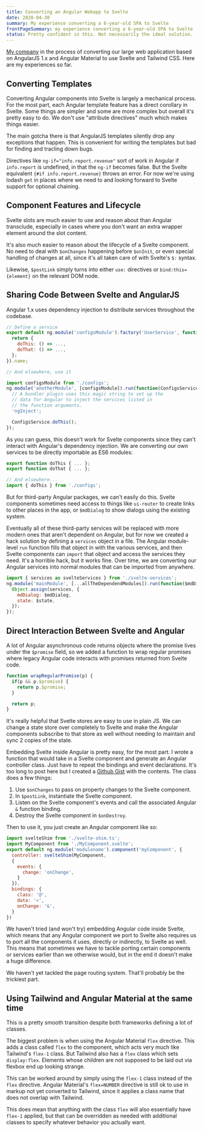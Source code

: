 ```yaml
---
title: Converting an Angular Webapp to Svelte
date: 2020-04-30
summary: My experience converting a 6-year-old SPA to Svelte
frontPageSummary: my experience converting a 6-year-old SPA to Svelte
status: Pretty confident in this. Not necessarily the ideal solution.
---
```


[My company](https://www.carevoyance.com) in the process of converting our large  web application based on AngularJS 1.x and Angular Material to use Svelte and Tailwind CSS. Here are my experiences so far.

## Converting Templates

Converting Angular components into Svelte is largely a mechanical process. For the most part, each Angular template feature has a direct corollary in Svelte. Some things are simpler and some are more complex but overall it's pretty easy to do. We don't use "attribute directives" much which makes things easier.

The main gotcha there is that AngularJS templates silently drop any exceptions that happen. This is convenient for writing the templates but bad for finding and tracling down bugs.

Directives like `ng-if="info.report.revenue"` sort of work in Angular if `info.report` is undefined, in that the `ng-if` becomes false. But the Svelte equivalent `{#if info.report.revenue}` throws an error. For now we're using lodash `get` in places where we need to and looking forward to Svelte support for optional chaining.

## Component Features and Lifecycle

Svelte slots are much easier to use and reason about than Angular transclude, especially in cases where you don't want an extra wrapper element around the slot content.

It's also much easier to reason about the lifecycle of a Svelte component. No need to deal with `$onChanges` happening before `$onInit`, or even special handling of changes at all, since it's all taken care of with Svelte's `$:` syntax.

Likewise, `$postLink` simply turns into either `use:` directives or `bind:this={element}` on the relevant DOM node.

## Sharing Code Between Svelte and AngularJS

Angular 1.x uses dependency injection to distribute services throughout the codebase.

```js
// Define a service
export default ng.module('configsModule').factory('UserService', function() {
  return {
    doThis: () => ...,
    doThat: () => ...,
  };
}).name;

// And elsewhere, use it

import configsModule from './configs';
ng.module('anotherModule', [configsModule]).run(function(ConfigsService) {
  // A bundler plugin uses this magic string to set up the
  // data for Angular to inject the services listed in
  // the function arguments.
  'ngInject';

  ConfigsService.doThis();
});
```

As you can guess, this doesn't work for Svelte components since they can't interact with Angular's dependency injection. We are converting our own services to be directly importable as ES6 modules:

```js
export function doThis { ... };
export function doThat { ... };

// And elsewhere...
import { doThis } from './configs';
```

But for third-party Angular packages, we can't easily do this. Svelte components sometimes need access to things like `ui-router` to create links to other places in the app, or `$mdDialog` to show dialogs using the existing system.

Eventually all of these third-party services will be replaced with more modern ones that aren't dependent on Angular, but for now we created a hack solution by defining a `services` object in a file. The Angular module-level `run` function fills that object in with the various services, and then Svelte components can `import` that object and access the services they need. It's a horrible hack, but it works fine. Over time, we are converting our Angular services into normal modules that can be imported from anywhere.

```js
import { services as svelteServices } from './svelte-services';
ng.module('mainModule', [...allTheDependendModules]).run(function($mdDialog, $state) {
  Object.assign(services, {
    mdDialog: $mdDialog,
    state: $state,
  });
});

```

## Direct Interaction Between Svelte and Angular

A lot of Angular asynchronous code returns objects where the promise lives under the `$promise` field, so we added a function to wrap regular promises where legacy Angular code interacts with promises returned from Svelte code.

```js
function wrapRegularPromise(p) {
  if(p && p.$promise) {
    return p.$promise;
  }

  return p;
}

```

It's really helpful that Svelte stores are easy to use in plain JS. We can change a state store over completely to Svelte and make the Angular components subscribe to that store as well without needing to maintain and sync 2 copies of the state.

Embedding Svelte inside Angular is pretty easy, for the most part. I wrote a function that would take in a Svelte component and generate an Angular controller class. Just have to repeat the bindings and event declarations. It's too long to post here but I created a [Github Gist](https://gist.github.com/dimfeld/880decfe300f88119bb4f1141a66e527) with the contents. The class does a few things:

1. Use `$onChanges` to pass on property changes to the Svelte component.
2. In `$postLink`, instantiate the Svelte component.
3. Listen on the Svelte component's events and call the associated Angular `&` function binding.
4. Destroy the Svelte component in `$onDestroy`.

Then to use it, you just create an Angular component like so:

```js
import svelteShim from './svelte-shim.ts';
import MyComponent from './MyComponent.svelte';
export default ng.module('modulename').component('myComponent', {
  controller: svelteShim(MyComponent,
  {
    events: {
      change: 'onChange',
    }
  }),
  bindings: {
    class: '@',
    data: '<',
    onChange: '&',
  }
})
```

We haven't tried (and won't try) embedding Angular code inside Svelte, which means that any Angular component we port to Svelte also requires us to port all the components it uses, directly or indirectly, to Svelte as well. This means that sometimes we have to tackle porting certain components or services earlier than we otherwise would, but in the end it doesn't make a huge difference.

We haven't yet tackled the page routing system. That'll probably be the trickiest part.

## Using Tailwind and Angular Material at the same time

This is a pretty smooth transition despite both frameworks defining a lot of classes.

The biggest problem is when using the Angular Material `flex` directive. This adds a class called `flex` to the component, which acts very much like Tailwind's `flex-1` class. But Tailwind also has a `flex` class which sets `display:flex`. Elements whose children are not supposed to be laid out via flexbox end up looking strange.

This can be worked around by simply using the `flex-1` class instead of the `flex` directive. Angular Material's `flex=NUMBER` directive is still ok to use in markup not yet converted to Tailwind, since it applies a class name that does not overlap with Tailwind.

This does mean that anything with the class `flex` will also essentially have `flex-1` applied, but that can be overridden as needed with additional classes to specify whatever behavior you actually want.
